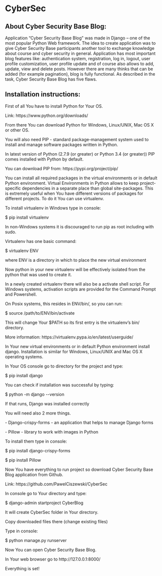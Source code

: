 # CyberSec

<h2>About Cyber Security Base Blog:</h2>

<p>Application “Cyber Security Base Blog" was made in Django – one of the most popular Python Web framework. The idea to create application was to give Cyber Security Base participants another tool to exchange knowledge about course and cyber security in general. Application has most important blog features like: authentication system, registration, log in, logout, user profile customization, user profile update and of course also allows to add, update, view and delete posts. However there are many thinks that can be added (for example pagination), blog is fully functional. As described in the task, Cyber Security Base Blog has five flaws. </p>


<h2>Installation instructions:</h2>

<p>First of all You have to install Python for Your OS. </p>
<p>Link: https://www.python.org/downloads/ </p>
<p>From there You can download Python for Windows, Linux/UNIX, Mac OS X or other OS.</p>
<p>You will also need PIP - standard package-management system used to install and manage software packages written in Python. </p>
<p>In latest version of Python (2.7.9 (or greater) or Python 3.4 (or greater)) PIP comes installed with Python by default. 
<p>You can download PIP from: https://pypi.org/project/pip/</p>
<p>You can install all required packages in the virtual environments or in default Python environment. Virtual Environments in Python allows to keep project-specific dependencies in a separate place than global site-packages. This is extremely useful when You have different versions of packages for different projects. To do it You can use virtualenv.</p>
<p>To install virtualenv in Windows type in console:</p>
<p>$ pip install virtualenv</p>
<p>In non-Windows systems it is discouraged to run pip as root including with sudo.</p>
<p>Virtualenv has one basic command: </p>
<p>$ virtualenv ENV</p>
<p>where  ENV is a directory in which to place the new virtual environment</p>
<p>Now python in your new virtualenv will be effectively isolated from the python that was used to create it.</p>
<p>In a newly created virtualenv there will also be a activate shell script. For Windows systems, activation scripts are provided for the Command Prompt and Powershell.</p>
<p>On Posix systems, this resides in ENV/bin/, so you can run:</p>
<p>$ source /path/to/ENV/bin/activate</p>
<p>This will change Your $PATH so its first entry is the virtualenv’s bin/ directory.</p>
<p>More information: https://virtualenv.pypa.io/en/latest/userguide/</p>
<p>In Your new virtual environments or in default Python environment install django. Installation is similar for Windows, Linux/UNIX and Mac OS X operating systems.</p>
<p>In Your OS console go to directory for the project and type:</p>
<p>$ pip install django</p>
<p>You can check if installation was successful by typing:</p>
<p>$ python -m django --version</p>
<p>If that runs, Django was installed correctly</p>
<p>You will need also 2 more things.</p>
<p>- Django-crispy-forms - an application that helps to manage Django forms</p>
<p>- Pillow - library to work with images in Python</p>
<p>To install them type in console:</p>
<p>$ pip install django-crispy-forms</p>
<p>$ pip install Pillow</p>
<p>Now You have everything to run project so download Cyber Security Base Blog application from Github.</p>
<p>Link: https://github.com/PawelCiszewski/CyberSec</p>
<p>In console go to Your directory and type:</p>
<p>$ django-admin startproject CyberBlog </p>
<p>It will create CyberSec folder in Your directory.</p>
<p>Copy downloaded files there (change existing files)</p>
<p>Type in console:</p>
<p>$ python manage.py runserver</p>
<p>Now You can open Cyber Security Base Blog. </p>
<p>In Your web browser go to http://127.0.0.1:8000/</p>
<p>Everything is set!</p>

